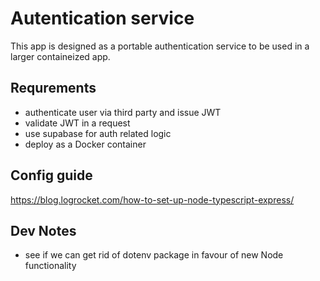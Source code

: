# Autentication service

This app is designed as a portable authentication service to be used in a larger
containeized app.

## Requrements

- authenticate user via third party and issue JWT
- validate JWT in a request
- use supabase for auth related logic
- deploy as a Docker container

## Config guide

https://blog.logrocket.com/how-to-set-up-node-typescript-express/

## Dev Notes

- see if we can get rid of dotenv package in favour of new Node functionality
